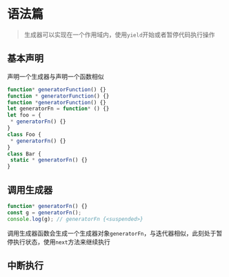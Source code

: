 # 语法篇

> 生成器可以实现在一个作用域内，使用`yield`开始或者暂停代码执行操作

## 基本声明

声明一个生成器与声明一个函数相似

```js
function* generatorFunction() {}
function * generatorFunction() {}
function *generatorFunction() {}
let generatorFn = function* () {}
let foo = { 
 * generatorFn() {} 
}
class Foo { 
 * generatorFn() {} 
} 
class Bar { 
 static * generatorFn() {} 
}
```

## 调用生成器

```js
function* generatorFn() {} 
const g = generatorFn();
console.log(g); // generatorFn {<suspended>} 
```

调用生成器函数会生成一个生成器对象`generatorFn`，与迭代器相似，此刻处于暂停执行状态，使用`next`方法来继续执行

## 中断执行
